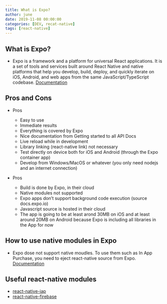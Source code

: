 ```yaml
---
title: What is Expo?
author: june
date: 2019-11-08 00:00:00
categories: [DEV, recat-native]
tags: [react-native]
---
```


## What is Expo?
- Expo is a framework and a platform for universal React applications. It is a set of tools and services built around React Native and native platforms that help you develop, build, deploy, and quickly iterate on iOS, Android, and web apps from the same JavaScript/TypeScript codebase.
[Documentation](https://docs.expo.io/versions/v35.0.0/get-started/installation/)

## Pros and Cons
- Pros
    - Easy to use
    - Immediate results
    - Everything is covered by Expo
    - Nice documentation from Getting started to all API Docs
    - Live reload while in development
    - Library linking (react-native link) not necessary
    - Test directly on device both for iOS and Android (through the Expo container app)
    - Develop from Windows/MacOS or whatever (you only need nodejs and an internet connection)
 
- Pros 
    - Build is done by Expo, in their cloud
    - Native modules not supported
    - Expo apps don’t support background code execution (source docs.expo.io)
    - Javascript source is hosted in their cloud
    - The app is going to be at least arond 30MB on iOS and at least around 20MB on Android because Expo is including all libraries in the App for now
 
## How to use native modules in Expo
 - Expo dose not support native moudles. To use them such as In App Purchase, you need to eject react-native source from Expo.
[Documentation](https://docs.expo.io/versions/latest/expokit/eject/)
 
## Useful react-native modules
 - [react-native-iap](https://github.com/dooboolab/react-native-iap)
 - [react-native-firebase](https://github.com/invertase/react-native-firebase)